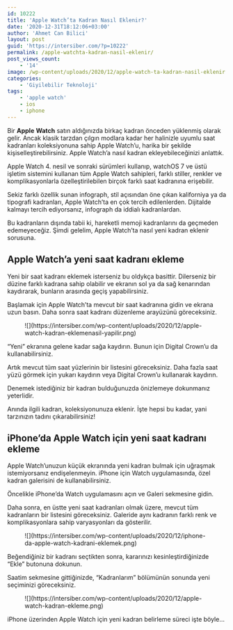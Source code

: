 ```yaml
---
id: 10222
title: 'Apple Watch’ta Kadran Nasıl Eklenir?'
date: '2020-12-31T18:12:06+03:00'
author: 'Ahmet Can Bilici'
layout: post
guid: 'https://intersiber.com/?p=10222'
permalink: /apple-watchta-kadran-nasil-eklenir/
post_views_count:
    - '14'
image: /wp-content/uploads/2020/12/apple-watch-ta-kadran-nasil-eklenir.jpg
categories:
    - 'Giyilebilir Teknoloji'
tags:
    - 'apple watch'
    - ios
    - iphone
---
```


Bir **Apple** **Watch** satın aldığınızda birkaç kadran önceden yüklenmiş olarak gelir. Ancak klasik tarzdan çılgın modlara kadar her halinizle uyumlu saat kadranları koleksiyonuna sahip Apple Watch’u, harika bir şekilde kişiselleştirebilirsiniz. Apple Watch’a nasıl kadran ekleyebileceğinizi anlattık.

Apple Watch 4. nesil ve sonraki sürümleri kullanıp, watchOS 7 ve üstü işletim sistemini kullanan tüm Apple Watch sahipleri, farklı stiller, renkler ve komplikasyonlarla özelleştirilebilen birçok farklı saat kadranına erişebilir.

Sekiz farklı özellik sunan infograph, stil açısından öne çıkan kaliforniya ya da tipografi kadranları, Apple Watch’ta en çok tercih edilenlerden. Dijitalde kalmayı tercih ediyorsanız, infograph da iddialı kadranlardan.

Bu kadranların dışında tabii ki, hareketli memoji kadranlarını da geçmeden edemeyeceğiz. Şimdi gelelim, Apple Watch’ta nasıl yeni kadran eklenir sorusuna.

## Apple Watch’a yeni saat kadranı ekleme

Yeni bir saat kadranı eklemek isterseniz bu oldykça basittir. Dilerseniz bir düzine farklı kadrana sahip olabilir ve ekranın sol ya da sağ kenarından kaydırarak, bunların arasında geçiş yapabilirsiniz.

Başlamak için Apple Watch’ta mevcut bir saat kadranına gidin ve ekrana uzun basın. Daha sonra saat kadranı düzenleme arayüzünü göreceksiniz.

<figure class="wp-block-image size-large">![](https://intersiber.com/wp-content/uploads/2020/12/apple-watch-kadran-eklemenasil-yapilir.png)</figure>“Yeni” ekranına gelene kadar sağa kaydırın. Bunun için Digital Crown’u da kullanabilirsiniz.

Artık mevcut tüm saat yüzlerinin bir listesini göreceksiniz. Daha fazla saat yüzü görmek için yukarı kaydırın veya Digital Crown’u kullanarak kaydırın.

Denemek istediğiniz bir kadran bulduğunuzda önizlemeye dokunmanız yeterlidir.

Anında ilgili kadran, koleksiyonunuza eklenir. İşte hepsi bu kadar, yani tarzınızın tadını çıkarabilirsiniz!

## iPhone’da Apple Watch için yeni saat kadranı ekleme

Apple Watch’unuzun küçük ekranında yeni kadran bulmak için uğraşmak istemiyorsanız endişelenmeyin. iPhone için Watch uygulamasında, özel kadran galerisini de kullanabilirsiniz.

Öncelikle iPhone’da Watch uygulamasını açın ve Galeri sekmesine gidin.

Daha sonra, en üstte yeni saat kadranları olmak üzere, mevcut tüm kadranların bir listesini göreceksiniz. Galeride aynı kadranın farklı renk ve komplikasyonlara sahip varyasyonları da gösterilir.

<figure class="wp-block-image size-large">![](https://intersiber.com/wp-content/uploads/2020/12/iphone-da-apple-watch-kadrani-eklemek.png)</figure>Beğendiğiniz bir kadranı seçtikten sonra, kararınızı kesinleştirdiğinizde “Ekle” butonuna dokunun.

Saatim sekmesine gittiğinizde, “Kadranlarım” bölümünün sonunda yeni seçiminizi göreceksiniz.

<figure class="wp-block-image size-large">![](https://intersiber.com/wp-content/uploads/2020/12/apple-watch-kadran-ekleme.png)</figure>iPhone üzerinden Apple Watch için yeni kadran belirleme süreci işte böyle…